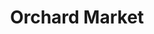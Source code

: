 ---
title: "Orchard Market"
url: /free-soil/orchard-market-north-us-highway-31/
shop: supermarket
---
